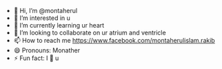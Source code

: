 - 👋 Hi, I’m @montaherul
- 👀 I’m interested in u
- 🌱 I’m currently learning ur heart
- 💞️ I’m looking to collaborate on ur atrium and ventricle
- 📫 How to reach me https://www.facebook.com/montaherulislam.rakib
- 😄 Pronouns: Monather
- ⚡ Fun fact: I 💖 u

<!---
montaherul/montaherul is a ✨ special ✨ repository because its `README.md` (this file) appears on your GitHub profile.
You can click the Preview link to take a look at your changes.
--->
